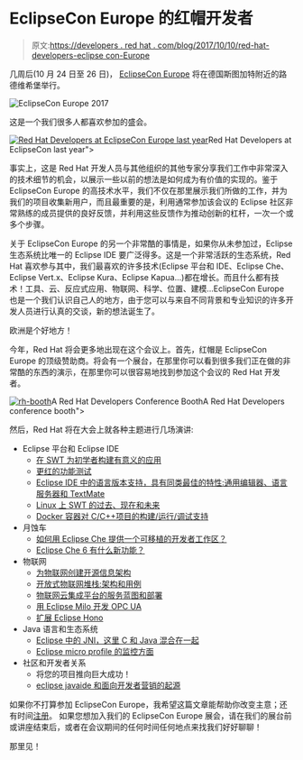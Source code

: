 # EclipseCon Europe 的红帽开发者

> 原文:[https://developers . red hat . com/blog/2017/10/10/red-hat-developers-eclipse con-Europe](https://developers.redhat.com/blog/2017/10/10/red-hat-developers-eclipsecon-europe)

几周后(10 月 24 日至 26 日)， [EclipseCon Europe](https://www.eclipsecon.org/europe2017/) 将在德国斯图加特附近的路德维希堡举行。

![EclipseCon Europe 2017](../Images/700b127445aa2d11fd89b00ab284cc71.png)

这是一个我们很多人都喜欢参加的盛会。

[![](../Images/10e3de60c2739b95d34e8e1722885c37.png "Red Hat Developers at EclipseCon Europe last year")](/sites/default/files/blog/2017/10/rhece.jpg)Red Hat Developers at EclipseCon last year">

事实上，这是 Red Hat 开发人员与其他组织的其他专家分享我们工作中非常深入的技术细节的机会，以展示一些以前的想法是如何成为有价值的实现的。鉴于 EclipseCon Europe 的高技术水平，我们不仅在那里展示我们所做的工作，并为我们的项目收集新用户，而且最重要的是，利用通常参加该会议的 Eclipse 社区非常熟练的成员提供的良好反馈，并利用这些反馈作为推动创新的杠杆，一次一个或多个步骤。

关于 EclipseCon Europe 的另一个非常酷的事情是，如果你从未参加过，Eclipse 生态系统比唯一的 Eclipse IDE 要广泛得多。这是一个非常活跃的生态系统，Red Hat 喜欢参与其中，我们最喜欢的许多技术(Eclipse 平台和 IDE、Eclipse Che、Eclipse Vert.x、Eclipse Kura、Eclipse Kapua...)都在增长。而且什么都有技术！工具、云、反应式应用、物联网、科学、位置、建模...EclipseCon Europe 也是一个我们认识自己人的地方，由于您可以与来自不同背景和专业知识的许多开发人员进行认真的交谈，新的想法诞生了。

欧洲是个好地方！

今年，Red Hat 将会更多地出现在这个会议上。首先，红帽是 EclipseCon Europe 的顶级赞助商。将会有一个展台，在那里你可以看到很多我们正在做的非常酷的东西的演示，在那里你可以很容易地找到参加这个会议的 Red Hat 开发者。

[![](../Images/d4cdfd38661ec822fafd21f3844ad4ba.png "rh-booth")](/sites/default/files/blog/2017/10/rh-booth.jpg)A Red Hat Developers Conference BoothA Red Hat Developers conference booth">

然后，Red Hat 将在大会上就各种主题进行几场演讲:

*   Eclipse 平台和 Eclipse IDE
    *   [在 SWT 为初学者构建有意义的应用](https://www.eclipsecon.org/europe2017/session/building-meaningful-applications-swt-beginners)
    *   [更红的功能测试](https://www.eclipsecon.org/europe2017/session/functional-testing-reddeer)
    *   [Eclipse IDE 中的语言版本支持，具有同类最佳的特性:通用编辑器、语言服务器和 TextMate](https://www.eclipsecon.org/europe2017/session/language-edition-support-eclipse-ide-best-breed-generic-editor-language-servers-and-textmate)
    *   [Linux 上 SWT 的过去、现在和未来](https://www.eclipsecon.org/europe2017/session/past-present-and-future-swt-linux)
    *   [Docker 容器对 C/C++项目的构建/运行/调试支持](https://www.eclipsecon.org/europe2017/session/docker-container-buildrundebug-support-cc-projects)
*   月蚀车
    *   [如何用 Eclipse Che 提供一个可移植的开发者工作区？](https://www.eclipsecon.org/europe2017/session/how-provide-portable-developer-workspace-eclipse-che)
    *   [Eclipse Che 6 有什么新功能？](https://www.eclipsecon.org/europe2017/session/whats-new-eclipse-che-6)
*   物联网
    *   [为物联网创建开源信息架构](https://www.eclipsecon.org/europe2017/session/creating-open-source-information-architecture-iot-sponsored-red-hat)
    *   [开放式物联网堆栈:架构和用例](https://www.eclipsecon.org/europe2017/session/open-iot-stack-architecture-and-use-cases)
    *   [物联网云集成平台的服务蓝图和部署](https://www.eclipsecon.org/europe2017/session/service-blueprint-and-deployment-iot-cloud-integration-platform)
    *   [用 Eclipse Milo 开发 OPC UA](https://www.eclipsecon.org/europe2017/session/developing-opc-ua-eclipse-milo)
    *   [扩展 Eclipse Hono](https://www.eclipsecon.org/europe2017/session/scaling-out-eclipse-hono)
*   Java 语言和生态系统
    *   [Eclipse 中的 JNI，这里 C 和 Java 混合在一起](https://www.eclipsecon.org/europe2017/session/jni-eclipse-where-c-and-java-mix-and-mingle)
    *   [Eclipse micro profile 的监控方面](https://www.eclipsecon.org/europe2017/session/monitoring-aspects-eclipse-microprofile)
*   社区和开发者关系
    *   将您的项目推向巨大成功！
    *   [eclipse javaide 和面向开发者营销的起源](https://www.eclipsecon.org/europe2017/session/origins-eclipsejavaide-and-developer-oriented-marketing)

如果你不打算参加 EclipseCon Europe，我希望这篇文章能帮助你改变主意；还有时间[注册](https://www.eclipsecon.org/europe2017/registration)。
如果您想加入我们的 EclipseCon Europe 展会，请在我们的展台前或讲座结束后，或者在会议期间的任何时间任何地点来找我们好好聊聊！

那里见！